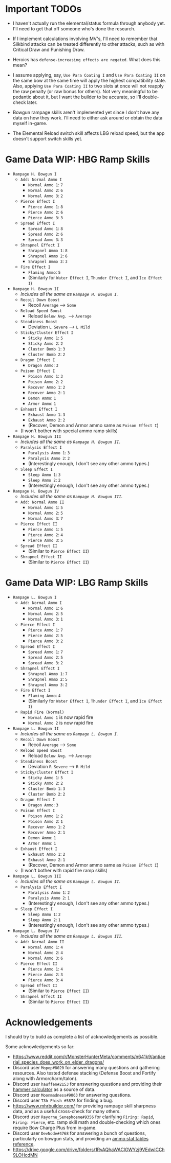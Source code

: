 # Important TODOs

- I haven't actually run the elemental/status formula through anybody yet. I'll need to get that off someone who's done the research.

- If I implement calculations involving MV's, I'll need to remember that Silkbind attacks can be treated differently to other attacks, such as with Critical Draw and Punishing Draw.

- Heroics has `defense-increasing effects are negated`. What does this mean?

- I assume applying, say, `Use Para Coating I` and `Use Para Coating II` on the same bow at the same time will apply the highest compatibility state. Also, applying `Use Para Coating II` to two slots at once will not reapply the raw penalty (or raw bonus for others). Not very meaningful to be pedantic about it, but I want the builder to be accurate, so I'll double-check later.

- Bowgun rampage skills aren't implemented yet since I don't have any data on how they work. I'll need to either ask around or obtain the data myself in-game.

- The Elemental Reload switch skill affects LBG reload speed, but the app doesn't support switch skills yet.

# Game Data WIP: HBG Ramp Skills

- `Rampage H. Bowgun I`
    - `Add: Normal Ammo I`
        - `Normal Ammo 1`: `7`
        - `Normal Ammo 2`: `6`
        - `Normal Ammo 3`: `2`
    - `Pierce Effect I`
        - `Pierce Ammo 1`: `8`
        - `Pierce Ammo 2`: `6`
        - `Pierce Ammo 3`: `3`
    - `Spread Effect I`
        - `Spread Ammo 1`: `8`
        - `Spread Ammo 2`: `6`
        - `Spread Ammo 3`: `3`
    - `Shrapnel Effect I`
        - `Shrapnel Ammo 1`: `8`
        - `Shrapnel Ammo 2`: `6`
        - `Shrapnel Ammo 3`: `3`
    - `Fire Effect I`
        - `Flaming Ammo`: `5`
        - (Similarly for `Water Effect I`, `Thunder Effect I`, and `Ice Effect I`)
- `Rampage H. Bowgun II`
    - *Includes all the same as `Rampage H. Bowgun I`.*
    - `Recoil Down Boost`
        - Recoil `Average` --> `Some`
    - `Reload Speed Boost`
        - Reload `Below Avg.` --> `Average`
    - `Steadiness Boost`
        - Deviation `L Severe` --> `L Mild`
    - `Sticky/Cluster Effect I`
        - `Sticky Ammo 1`: `5`
        - `Sticky Ammo 2`: `2`
        - `Cluster Bomb 1`: `3`
        - `Cluster Bomb 2`: `2`
    - `Dragon Effect I`
        - `Dragon Ammo`: `3`
    - `Poison Effect I`
        - `Poison Ammo 1`: `3`
        - `Poison Ammo 2`: `2`
        - `Recover Ammo 1`: `2`
        - `Recover Ammo 2`: `1`
        - `Demon Ammo`: `1`
        - `Armor Ammo`: `1`
    - `Exhaust Effect I`
        - `Exhaust Ammo 1`: `3`
        - `Exhaust Ammo 2`: `2`
        - (Recover, Demon and Armor ammo same as `Poison Effect I`)
    - (I won't bother with special ammo ramp skills)
- `Rampage H. Bowgun III`
    - *Includes all the same as `Rampage H. Bowgun II`.*
    - `Paralysis Effect I`
        - `Paralysis Ammo 1`: `3`
        - `Paralysis Ammo 2`: `2`
        - (Interestingly enough, I don't see any other ammo types.)
    - `Sleep Effect I`
        - `Sleep Ammo 1`: `3`
        - `Sleep Ammo 2`: `2`
        - (Interestingly enough, I don't see any other ammo types.)
- `Rampage H. Bowgun IV`
    - *Includes all the same as `Rampage H. Bowgun III`.*
    - `Add: Normal Ammo II`
        - `Normal Ammo 1`: `5`
        - `Normal Ammo 2`: `5`
        - `Normal Ammo 3`: `7`
    - `Pierce Effect II`
        - `Pierce Ammo 1`: `5`
        - `Pierce Ammo 2`: `4`
        - `Pierce Ammo 3`: `5`
    - `Spread Effect II`
        - (Similar to `Pierce Effect II`)
    - `Shrapnel Effect II`
        - (Similar to `Pierce Effect II`)

# Game Data WIP: LBG Ramp Skills

- `Rampage L. Bowgun I`
    - `Add: Normal Ammo I`
        - `Normal Ammo 1`: `6`
        - `Normal Ammo 2`: `5`
        - `Normal Ammo 3`: `1`
    - `Pierce Effect I`
        - `Pierce Ammo 1`: `7`
        - `Pierce Ammo 2`: `5`
        - `Pierce Ammo 3`: `2`
    - `Spread Effect I`
        - `Spread Ammo 1`: `7`
        - `Spread Ammo 2`: `5`
        - `Spread Ammo 3`: `2`
    - `Shrapnel Effect I`
        - `Shrapnel Ammo 1`: `7`
        - `Shrapnel Ammo 2`: `5`
        - `Shrapnel Ammo 3`: `2`
    - `Fire Effect I`
        - `Flaming Ammo`: `4`
        - (Similarly for `Water Effect I`, `Thunder Effect I`, and `Ice Effect I`)
    - `Rapid Fire (Normal)`
        - `Normal Ammo 1` is now rapid fire
        - `Normal Ammo 2` is now rapid fire
- `Rampage L. Bowgun II`
    - *Includes all the same as `Rampage L. Bowgun I`.*
    - `Recoil Down Boost`
        - Recoil `Average` --> `Some`
    - `Reload Speed Boost`
        - Reload `Below Avg.` --> `Average`
    - `Steadiness Boost`
        - Deviation `R Severe` --> `R Mild`
    - `Sticky/Cluster Effect I`
        - `Sticky Ammo 1`: `5`
        - `Sticky Ammo 2`: `2`
        - `Cluster Bomb 1`: `3`
        - `Cluster Bomb 2`: `2`
    - `Dragon Effect I`
        - `Dragon Ammo`: `3`
    - `Poison Effect I`
        - `Poison Ammo 1`: `2`
        - `Poison Ammo 2`: `1`
        - `Recover Ammo 1`: `2`
        - `Recover Ammo 2`: `1`
        - `Demon Ammo`: `1`
        - `Armor Ammo`: `1`
    - `Exhaust Effect I`
        - `Exhaust Ammo 1`: `2`
        - `Exhaust Ammo 2`: `1`
        - (Recover, Demon and Armor ammo same as `Poison Effect I`)
    - (I won't bother with rapid fire ramp skills)
- `Rampage L. Bowgun III`
    - *Includes all the same as `Rampage L. Bowgun II`.*
    - `Paralysis Effect I`
        - `Paralysis Ammo 1`: `2`
        - `Paralysis Ammo 2`: `1`
        - (Interestingly enough, I don't see any other ammo types.)
    - `Sleep Effect I`
        - `Sleep Ammo 1`: `2`
        - `Sleep Ammo 2`: `1`
        - (Interestingly enough, I don't see any other ammo types.)
- `Rampage L. Bowgun IV`
    - *Includes all the same as `Rampage L. Bowgun III`.*
    - `Add: Normal Ammo II`
        - `Normal Ammo 1`: `4`
        - `Normal Ammo 2`: `4`
        - `Normal Ammo 3`: `6`
    - `Pierce Effect II`
        - `Pierce Ammo 1`: `4`
        - `Pierce Ammo 2`: `3`
        - `Pierce Ammo 3`: `4`
    - `Spread Effect II`
        - (Similar to `Pierce Effect II`)
    - `Shrapnel Effect II`
        - (Similar to `Pierce Effect II`)

# Acknowledgements

I should try to build as complete a list of acknowledgements as possible.

Some acknowledgements so far:

- <https://www.reddit.com/r/MonsterHunterMeta/comments/n641k9/antiaerial_species_does_work_on_elder_dragons/>
- Discord user `Mopop#8020` for answering many questions and gathering resources. Also tested defense stacking (Defense Boost and Fortify along with Armorcharm/talon).
- Discord user `hauffen#2153` for answering questions and providing their [hammer calculator](https://docs.google.com/spreadsheets/d/1cf3BmuV-p48HAHvT7bbFmIm2bf2MeDmA9h-3GUR3RZY/) as a source of data.
- Discord user `Moonmadness#9063` for answering questions.
- Discord user `T3h Phish #5878` for finding a bug.
- <https://www.mhrbuilder.com/> for providing rampage skill sharpness data, and as a useful cross-check for many others.
- Discord user `Rayorne_Senephoene#9356` for clarifying `Firing: Rapid`, `Firing: Pierce`, etc. ramp skill math and double-checking which ones require Bow Charge Plus from in-game.
- Discord user `DevNode#4768` for answering a bunch of questions, particularly on bowgun stats, and providing an [ammo stat tables reference](https://docs.google.com/spreadsheets/d/1DLaU_Q9gVsxexQyjJDeYScVAVjDTH51dhyWEDC31PBg/edit#gid=0).
- <https://drive.google.com/drive/folders/1RvAQhaWAClGWYzj9VEdwICCh9LOHcdMN>

